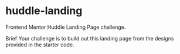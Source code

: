 # huddle-landing
Frontend Mentor Huddle Landing Page challenge.

Brief
Your challenge is to build out this landing page from the designs provided in the starter code.
